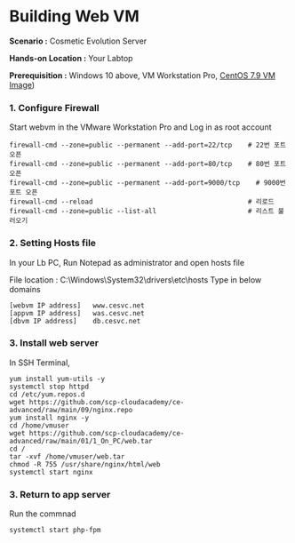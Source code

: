 # Building Web VM

  **Scenario :** Cosmetic Evolution Server

  **Hands-on Location :** Your Labtop

  **Prerequisition :** Windows 10 above, VM Workstation Pro, [CentOS 7.9 VM Image](https://github.com/scp-cloudacademy/ce-advanced/blob/main/01/02_build_vm_image.md))

### 1. Configure Firewall

Start webvm in the VMware Workstation Pro and Log in as root account
```
firewall-cmd --zone=public --permanent --add-port=22/tcp    # 22번 포트 오픈
firewall-cmd --zone=public --permanent --add-port=80/tcp    # 80번 포트 오픈
firewall-cmd --zone=public --permanent --add-port=9000/tcp    # 9000번 포트 오픈
firewall-cmd --reload                                       # 리로드
firewall-cmd --zone=public --list-all                       # 리스트 불러오기
```

### 2. Setting Hosts file
In your Lb PC, Run Notepad as administrator and open hosts file

File location : C:\Windows\System32\drivers\etc\hosts
Type in below domains

	[webvm IP address]   www.cesvc.net 
	[appvm IP address]   was.cesvc.net
	[dbvm IP address]    db.cesvc.net

### 3. Install web server
In SSH Terminal, 

```
yum install yum-utils -y
systemctl stop httpd
cd /etc/yum.repos.d
wget https://github.com/scp-cloudacademy/ce-advanced/raw/main/09/nginx.repo
yum install nginx -y
cd /home/vmuser
wget https://github.com/scp-cloudacademy/ce-advanced/raw/main/01/1_On_PC/web.tar
cd /
tar -xvf /home/vmuser/web.tar
chmod -R 755 /usr/share/nginx/html/web
systemctl start nginx
```

### 3. Return to app server

Run the commnad

	systemctl start php-fpm
 
